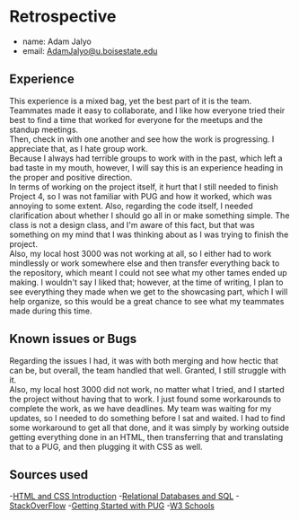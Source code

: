 # Retrospective

- name: Adam Jalyo
- email: AdamJalyo@u.boisestate.edu

## Experience
This experience is a mixed bag, yet the best part of it is the team. Teammates made it easy to collaborate, and I like how everyone tried their best to find a time that worked for everyone for the meetups and the standup meetings.
<br/>
Then, check in with one another and see how the work is progressing. I appreciate that, as I hate group work.
<br/>
Because I always had terrible groups to work with in the past, which left a bad taste in my mouth, however, I will say this is an experience heading in the proper and positive direction. 
<br/>
In terms of working on the project itself, it hurt that I still needed to finish Project 4, so I was not familiar with PUG and how it worked, which was annoying to some extent. Also, regarding the code itself, I needed clarification about whether I should go all in or make something simple. The class is not a design class, and I'm aware of this fact, but that was something on my mind that I was thinking about as I was trying to finish the project.
<br/>
Also, my local host 3000 was not working at all, so I either had to work mindlessly or work somewhere else and then transfer everything back to the repository, which meant I could not see what my other tames ended up making. I wouldn't say I liked that; however, at the time of writing, I plan to see everything they made when we get to the showcasing part, which I will help organize, so this would be a great chance to see what my teammates made during this time. 


## Known issues or Bugs

Regarding the issues I had, it was with both merging and how hectic that can be, but overall, the team handled that well. Granted, I still struggle with it. 
<br/>
Also, my local host 3000 did not work, no matter what I tried, and I started the project without having that to work. I just found some workarounds to complete the work, as we have deadlines. My team was waiting for my updates, so I needed to do something before I sat and waited. I had to find some workaround to get all that done, and it was simply by working outside getting everything done in an HTML, then transferring that and translating that to a PUG, and then plugging it with CSS as well. 


## Sources used
-[HTML and CSS Introduction](https://shanepanter.com/cs208/html-css-introduction)
-[Relational Databases and SQL](https://shanepanter.com/cs208/relational-databases-and-sql)
-[StackOverFlow](https://stackoverflow.com)
-[Getting Started with PUG](https://pugjs.org/api/getting-started.html)
-[W3 Schools](https://www.w3schools.com)
